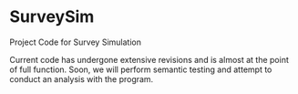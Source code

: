 SurveySim
=========

Project Code for Survey Simulation

Current code has undergone extensive revisions and is almost at the point of full function.
Soon, we will perform semantic testing and attempt to conduct an analysis with the program.
